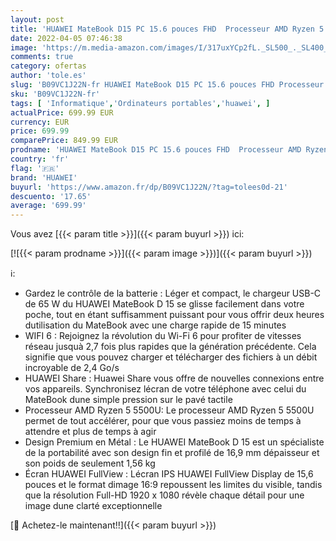 ```yaml
---
layout: post
title: 'HUAWEI MateBook D15 PC 15.6 pouces FHD  Processeur AMD Ryzen 5 5500U  RAM 8Go SSD 512Go  Design Premium en Métal  Capteur D empreinte Digitale  Clavier Français AZERTY  Wifi 6  Argent'
date: 2022-04-05 07:46:38
image: 'https://m.media-amazon.com/images/I/317uxYCp2fL._SL500_._SL400_.jpg'
comments: true
category: ofertas
author: 'tole.es'
slug: 'B09VC1J22N-fr HUAWEI MateBook D15 PC 15.6 pouces FHD Processeur AMD...'
sku: 'B09VC1J22N-fr'
tags: [ 'Informatique','Ordinateurs portables','huawei', ]
actualPrice: 699.99 EUR
currency: EUR
price: 699.99
comparePrice: 849.99 EUR
prodname: 'HUAWEI MateBook D15 PC 15.6 pouces FHD  Processeur AMD Ryzen 5 5500U  RAM 8Go SSD 512Go  Design Premium en Métal  Capteur D empreinte Digitale  Clavier Français AZERTY  Wifi 6  Argent'
country: 'fr'
flag: '🇫🇷'
brand: 'HUAWEI'
buyurl: 'https://www.amazon.fr/dp/B09VC1J22N/?tag=tolees0d-21'
descuento: '17.65'
average: '699.99'
---
```


Vous avez [{{< param title >}}]({{< param buyurl >}}) ici:

[![{{< param prodname >}}]({{< param image >}})]({{< param buyurl >}})

ℹ️:

- Gardez le contrôle de la batterie : Léger et compact, le chargeur USB-C de 65 W du HUAWEI MateBook D 15 se glisse facilement dans votre poche, tout en étant suffisamment puissant pour vous offrir deux heures dutilisation du MateBook avec une charge rapide de 15 minutes
- WIFI 6 : Rejoignez la révolution du Wi-Fi 6 pour profiter de vitesses réseau jusquà 2,7 fois plus rapides que la génération précédente. Cela signifie que vous pouvez charger et télécharger des fichiers à un débit incroyable de 2,4 Go/s
- HUAWEI Share : Huawei Share vous offre de nouvelles connexions entre vos appareils. Synchronisez lécran de votre téléphone avec celui du MateBook dune simple pression sur le pavé tactile
- Processeur ‎AMD Ryzen 5 5500U: Le processeur AMD Ryzen 5 5500U permet de tout accélérer, pour que vous passiez moins de temps à attendre et plus de temps à agir
- Design Premium en Métal : Le HUAWEI MateBook D 15 est un spécialiste de la portabilité avec son design fin et profilé de 16,9 mm dépaisseur et son poids de seulement 1,56 kg
- Écran HUAWEI FullView : Lécran IPS HUAWEI FullView Display de 15,6 pouces et le format dimage 16:9 repoussent les limites du visible, tandis que la résolution Full-HD 1920 x 1080 révèle chaque détail pour une image dune clarté exceptionnelle

[🛒 Achetez-le maintenant!!]({{< param buyurl >}})
